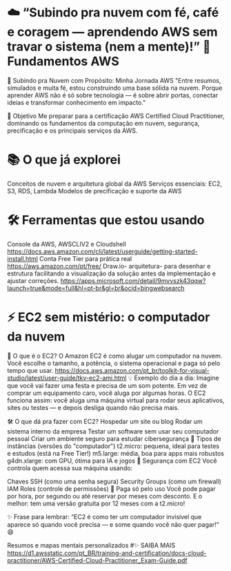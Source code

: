 #  ☁️ “Subindo pra nuvem com fé, café e coragem — aprendendo AWS sem travar o sistema (nem a mente)!” 🚀Fundamentos AWS
🌟 Subindo pra Nuvem com Propósito: Minha Jornada AWS
"Entre resumos, simulados e muita fé, estou construindo uma base sólida na nuvem. Porque aprender AWS não é só sobre tecnologia — é sobre abrir portas, conectar ideias e transformar conhecimento em impacto."

🚀 Objetivo
Me preparar para a certificação AWS Certified Cloud Practitioner, dominando os fundamentos da computação em nuvem, segurança, precificação e os principais serviços da AWS.

# 📚 O que já explorei
Conceitos de nuvem e arquitetura global da AWS
Serviços essenciais: EC2, S3, RDS, Lambda 
Modelos de precificação e suporte da AWS
# 🛠️ Ferramentas que estou usando
Console da AWS, AWSCLIV2 e Cloudshell https://docs.aws.amazon.com/cli/latest/userguide/getting-started-install.html
Conta Free Tier para prática real https://aws.amazon.com/pt/free/
Draw.io- arquitetura- para desenhar e estrutura facilitando a visualização da solução antes da implementação e ajustar correções. https://apps.microsoft.com/detail/9mvvszk43qqw?launch=true&mode=full&hl=pt-br&gl=br&ocid=bingwebsearch 

# ⚡ EC2 sem mistério: o computador da nuvem
🧠 O que é o EC2?
O Amazon EC2 é como alugar um computador na nuvem. Você escolhe o tamanho, a potência, o sistema operacional e paga só pelo tempo que usar.
https://docs.aws.amazon.com/pt_br/toolkit-for-visual-studio/latest/user-guide/tkv-ec2-ami.html
💡 Exemplo do dia a dia:
Imagine que você vai fazer uma festa e precisa de um som potente. Em vez de comprar um equipamento caro, você aluga por algumas horas.
O EC2 funciona assim: você aluga uma máquina virtual para rodar seus aplicativos, sites ou testes — e depois desliga quando não precisa mais.

🛠️ O que dá pra fazer com EC2?
Hospedar um site ou blog
Rodar um sistema interno da empresa
Testar um software sem usar seu computador pessoal
Criar um ambiente seguro para estudar cibersegurança
🔧 Tipos de instâncias (versões do "computador")
t2.micro: pequena, ideal para testes e estudos (está na Free Tier!)
m5.large: média, boa para apps mais robustos
g4dn.xlarge: com GPU, ótima para IA e jogos
🔐 Segurança com EC2
Você controla quem acessa sua máquina usando:

Chaves SSH (como uma senha segura)
Security Groups (como um firewall)
IAM Roles (controle de permissões)
💸 Paga só pelo uso
Você pode pagar por hora, por segundo ou até reservar por meses com desconto. E o melhor: tem uma versão gratuita por 12 meses com a t2.micro!

✨ Frase para lembrar:
“EC2 é como ter um computador invisível que aparece só quando você precisa — e some quando você não quer pagar!” 😄



Resumos e mapas mentais personalizados
#✨ SAIBA MAIS 
https://d1.awsstatic.com/pt_BR/training-and-certification/docs-cloud-practitioner/AWS-Certified-Cloud-Practitioner_Exam-Guide.pdf



